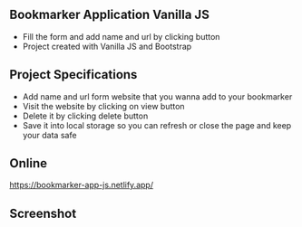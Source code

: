 ## Bookmarker Application Vanilla JS

- Fill the form and add name and url by clicking button
- Project created with Vanilla JS and Bootstrap

## Project Specifications

- Add name and url form website that you wanna add to your bookmarker
- Visit the website by clicking on view button
- Delete it by clicking delete button
- Save it into local storage so you can refresh or close the page and keep your data safe

## Online
https://bookmarker-app-js.netlify.app/

## Screenshot
